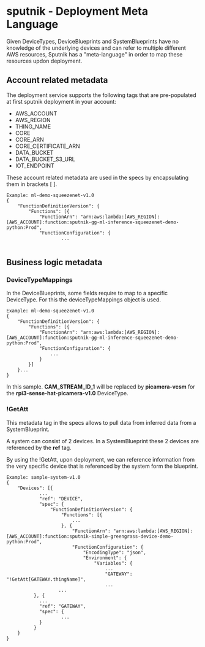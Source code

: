 # sputnik - Deployment Meta Language

Given DeviceTypes, DeviceBlueprints and SystemBlueprints have no knowledge of the underlying devices and can refer to multiple different AWS resources, Sputnik has a "meta-language" in order to map these resources updon deployment.

## Account related metadata

The deployment service supports the following tags that are pre-populated at first sputnik deployment in your account:

* AWS_ACCOUNT
* AWS_REGION
* THING_NAME
* CORE
* CORE_ARN
* CORE_CERTIFICATE_ARN
* DATA_BUCKET
* DATA_BUCKET_S3_URL
* IOT_ENDPOINT

These account related metadata are used in the specs by encapsulating them in brackets [ ].

```
Example: ml-demo-squeezenet-v1.0
{
    "FunctionDefinitionVersion": {
        "Functions": [{
            "FunctionArn": "arn:aws:lambda:[AWS_REGION]:[AWS_ACCOUNT]:function:sputnik-gg-ml-inference-squeezenet-demo-python:Prod",
            "FunctionConfiguration": {
            		...
            
```

## Business logic metadata

### DeviceTypeMappings

In the DeviceBlueprints, some fields require to map to a specific DeviceType. For this the deviceTypeMappings object is used.

```
Example: ml-demo-squeezenet-v1.0
{
    "FunctionDefinitionVersion": {
        "Functions": [{
            "FunctionArn": "arn:aws:lambda:[AWS_REGION]:[AWS_ACCOUNT]:function:sputnik-gg-ml-inference-squeezenet-demo-python:Prod",
            "FunctionConfiguration": {
                ...
            }
        }]
    }...
}
```
In this sample. **CAM\_STREAM\_ID\_1** will be replaced by **picamera-vcsm** for the **rpi3-sense-hat-picamera-v1.0** DeviceType.

### !GetAtt
This metadata tag in the specs allows to pull data from inferred data from a SystemBlueprint.

A system can consist of 2 devices.
In a SystemBlueprint these 2 devices are referenced by the **ref** tag.

By using the !GetAtt, upon deployment, we can reference information from the very specific device that is referenced by the system form the blueprint.

```
Example: sample-system-v1.0
{
    "Devices": [{
            ...
            "ref": "DEVICE",
            "spec": {
                "FunctionDefinitionVersion": {
                    "Functions": [{
                        ...
                    }, {
                        "FunctionArn": "arn:aws:lambda:[AWS_REGION]:[AWS_ACCOUNT]:function:sputnik-simple-greengrass-device-demo-python:Prod",
                        "FunctionConfiguration": {
                            "EncodingType": "json",
                            "Environment": {
                                "Variables": {
                                    ...
                                    "GATEWAY": "!GetAtt[GATEWAY.thingName]",
                                    ...
                   ...
          }, {
            ...
            "ref": "GATEWAY",
            "spec": {
            		...
            }
          }
    }
}
``` 